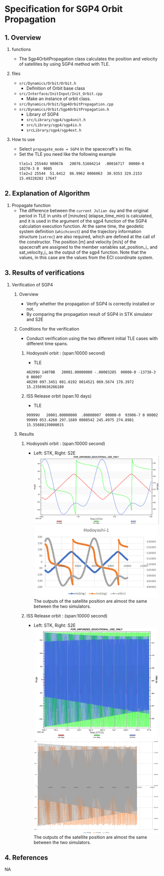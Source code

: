 # Specification for SGP4 Orbit Propagation

## 1.  Overview

1. functions
   - The Sgp4OrbitPropagation class calculates the position and velocity of satellites by using SGP4 method with TLE.

2. files
   - `src/Dynamics/Orbit/Orbit.h`
	   -  Definition of Orbit base class
   - `src/Interface/InitInput/Init_Orbit.cpp`
	   - Make an instance of orbit class.	
   - `src/Dynamics/Orbit/Sgp4OrbitPropagation.cpp`
   - `src/Dynamics/Orbit/Sgp4OrbitPropagation.h`
	 - Library of SGP4
     - `src/Library/sgp4/sgp4unit.h`
     - `src/Library/sgp4/sgp4io.h`
     - `srcLibrary/sgp4/sgp4ext.h`

3. How to use
   - Select `propagate_mode = SGP4` in the spacecraft's ini file.
   - Set the TLE you need like the following example
     ```
     tle1=1 25544U 98067A   20076.51604214  .00016717  00000-0  10270-3 0  9005
     tle2=2 25544  51.6412  86.9962 0006063  30.9353 329.2153 15.49228202 17647
     ```
   
## 2. Explanation of Algorithm

1. Propagate function  
   - The difference between the `current Julian day` and the original period in TLE in units of [minutes] (elapse_time_min) is calculated, and it is used  in the argument of the sgp4 function of the SGP4 calculation execution function. At the same time, the geodetic system definition (`whichconst`) and the trajectory information structure (`satrec`) are also required, which are defined at the call of the constructor. The position [m] and velocity [m/s] of the spacecraft are assigned to the member variables sat_position_i_ and sat_velocity_i_ as the output of the sgp4 function. Note that the values, in this case are the values from the ECI coordinate system.

## 3. Results of verifications

1. Verification of SGP4

   1. Overview
      - Verify whether the propagation of SGP4 is correctly installed or not.
      - By comparing the propagation result of SGP4 in STK simulator and S2E
      
   2. Conditions for the verification
      - Conduct verification using the two different initial TLE cases with different time spans.
      1. Hodoyoshi orbit : (span:10000 second)
         - TLE
         ```
         40299U 14070B   20001.00000000 -.00003285  00000-0 -13738-3 0 00007
         40299 097.3451 081.6192 0014521 069.5674 178.3972 15.23569636286180
         ```

      2. ISS Release orbit (span:10 days)
         - TLE
         ```
         99999U   20001.00000000  .00000007  00000-0  93906-7 0 00002
         99999 053.4260 297.1689 0008542 245.4975 274.8981 15.55688139000015
         ```

   3. Results
      1. Hodoyoshi orbit : (span:10000 second)
         - Left: STK,  Right: S2E
            <div align="center">
               <img src="./figs/Verification_Hodoyoshi_stk.png" width = 430 alt="orbit_steptimesec_01">
               <img src="./figs/Verification_Hodoyoshi_s2e.png" width = 400 alt="orbit_steptimesec_01">
              </figure>
            </div>
            The outputs of the satellite position are almost the same between the two simulators.

      2. ISS Release orbit : (span:10000 second)
         - Left: STK,  Right: S2E 
            <div align="center">
               <img src="./figs/Verification_ISS_stk.png" width = 400 alt="orbit_steptimesec_01">
               <img src="./figs/Verification_ISS_s2e.png" width = 480 alt="orbit_steptimesec_01">
              </figure>
            </div>
            The outputs of the satellite position are almost the same between the two simulators.

## 4. References
NA

